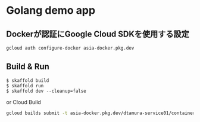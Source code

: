 Golang demo app
===============================



Dockerが認証にGoogle Cloud SDKを使用する設定
--------------------

```sh
gcloud auth configure-docker asia-docker.pkg.dev
```

Build & Run
-------------------------

```
$ skaffold build
$ skaffold run
$ skaffold dev --cleanup=false
```

or Cloud Build

```sh
gcloud builds submit -t asia-docker.pkg.dev/dtamura-service01/containers/golang-demo-ping:latest
```